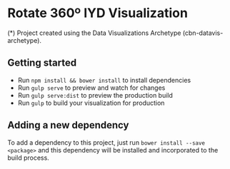 # Rotate 360º IYD Visualization

(*) Project created using the Data Visualizations Archetype (cbn-datavis-archetype).


## Getting started

* Run `npm install && bower install` to install dependencies
* Run `gulp serve` to preview and watch for changes
* Run `gulp serve:dist` to preview the production build
* Run `gulp` to build your visualization for production


## Adding a new dependency

To add a dependency to this project, just run `bower install --save <package>` and this dependency will be installed and incorporated to the build process.
